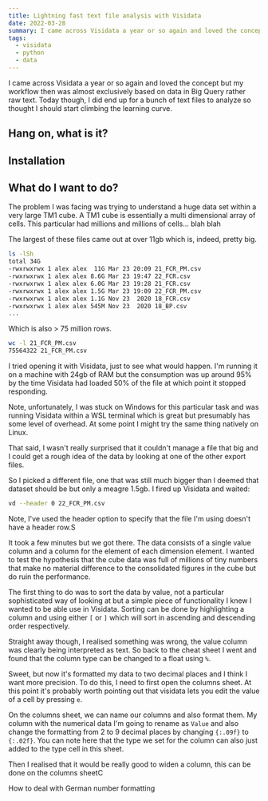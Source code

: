 ```yaml
---
title: Lightning fast text file analysis with Visidata
date: 2022-03-28
summary: I came across Visidata a year or so again and loved the concept but my workflow then was almost exclusively based on data in Big Query rather raw text. Today though, I did end up for a bunch of text files to analyze so thought I should start climbing the learning curve.
tags:
  - visidata
  - python
  - data
---
```


I came across Visidata a year or so again and loved the concept but my workflow then was almost exclusively based on data in Big Query rather raw text. Today though, I did end up for a bunch of text files to analyze so thought I should start climbing the learning curve.

## Hang on, what is it? 

## Installation

## What do I want to do? 

The problem I was facing was trying to understand a huge data set within a very large TM1 cube. A TM1 cube is essentially a multi dimensional array of cells. This particular had millions and millions of cells... blah blah

The largest of these files came out at over 11gb which is, indeed, pretty big.

```bash
ls -lSh
total 34G
-rwxrwxrwx 1 alex alex  11G Mar 23 20:09 21_FCR_PM.csv
-rwxrwxrwx 1 alex alex 8.6G Mar 23 19:47 22_FCR.csv
-rwxrwxrwx 1 alex alex 6.0G Mar 23 19:28 21_FCR.csv
-rwxrwxrwx 1 alex alex 1.5G Mar 23 19:09 22_FCR_PM.csv
-rwxrwxrwx 1 alex alex 1.1G Nov 23  2020 18_FCR.csv
-rwxrwxrwx 1 alex alex 545M Nov 23  2020 18_BP.csv
...
```

Which is also > 75 million rows.

```bash
wc -l 21_FCR_PM.csv
75564322 21_FCR_PM.csv
```

I tried opening it with Visidata, just to see what would happen. I'm running it on a machine with 24gb of RAM but the consumption was up around 95% by the time Visidata had loaded 50% of the file at which point it stopped responding.

Note, unfortunately, I was stuck on Windows for this particular task and was running Visidata within a WSL terminal which is great but presumably has some level of overhead. At some point I might try the same thing natively on Linux.

That said, I wasn't really surprised that it couldn't manage a file that big and I could get a rough idea of the data by looking at one of the other export files.

So I picked a different file, one that was still much bigger than I deemed that dataset should be but only a meagre 1.5gb. I fired up Visidata and waited:

```bash
vd --header 0 22_FCR_PM.csv
```

Note, I've used the header option to specify that the file I'm using doesn't have a header row.S

It took a few minutes but we got there. The data consists of a single value column and a column for the element of each dimension element. I wanted to test the hypothesis that the cube data was full of millions of tiny numbers that make no material difference to the consolidated figures in the cube but do ruin the performance.

The first thing to do was to sort the data by value, not a particular sophisticated way of looking at but a simple piece of functionality I knew I wanted to be able use in Visidata. Sorting can be done by highlighting a column and using either `[` or `]` which will sort in ascending and descending order respectively.

Straight away though, I realised something was wrong, the value column was clearly being interpreted as text. So back to the cheat sheet I went and found that the column type can be changed to a float using `%`.

Sweet, but now it's formatted my data to two decimal places and I think I want more precision. To do this, I need to first open the columns sheet. At this point it's probably worth pointing out that visidata lets you edit the value of a cell by pressing `e`.

On the columns sheet, we can name our columns and also format them. My column with the numerical data I'm going to rename as `Value` and also change the formatting from 2 to 9 decimal places by changing `{:.09f}` to `{:.02f}`. You can note here that the type we set for the column can also just added to the type cell in this sheet.  

Then I realised that it would be really good to widen a column, this can be done on the columns sheetC


How to deal with German number formatting
